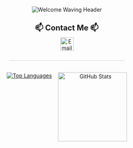 <div align="center">

  <img src="https://capsule-render.vercel.app/api?type=waving&color=87CEEB&text=Cyber%20Security%20Cloud%20Jungwon%2Park&fontColor=ffffff&fontSize=40&height=150&section=header" alt="Welcome Waving Header"/>
  <div style="margin-top: 25px; margin-bottom: 25px;">
    <p style="font-size: 20px; margin-bottom: 5px;"> <strong>📫 Contact Me 📫</strong>
    </p>
    <p style="margin-top: 5px;"> <a href="mailto:jungwon.park@cscloud.co.jp" target="_blank">
        <img src="https://img.shields.io/badge/Email-EA4335.svg?style=plastic&logo=Gmail&logoColor=white" alt="Email" height="35"/>
      </a>
    </p>
  </div>

  <hr style="height:1px;border:none;color:#d1d5da;background-color:#d1d5da;width:60%;margin-top:20px;margin-bottom:30px;"/>
  <div class="stats-cards" style="display: flex; flex-wrap: wrap; justify-content: center; align-items: flex-start; gap: 16px;">
    <a href="https://github.com/anuraghazra/github-readme-stats">
      <img src="https://github-readme-stats.vercel.app/api/top-langs/?username=jungwon-csc&layout=compact&theme=transparent" alt="Top Languages" />
    </a>
    <a href="https://github.com/anuraghazra/github-readme-stats">
      <img height="180" src="https://github-readme-stats.vercel.app/api?username=jungwon-csc&show_icons=true&theme=transparent&rank_icon=github" alt="GitHub Stats" />
    </a>
  </div>

</div>
<!--
**jungwon-csc/jungwon-csc** is a ✨ _special_ ✨ repository because its `README.md` (this file) appears on your GitHub profile.

Here are some ideas to get you started:

- 🔭 I’m currently working on ...
- 🌱 I’m currently learning ...
- 👯 I’m looking to collaborate on ...
- 🤔 I’m looking for help with ...
- 💬 Ask me about ...
- 📫 How to reach me: ...
- 😄 Pronouns: ...
- ⚡ Fun fact: ...
-->

